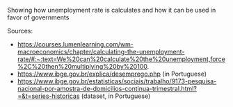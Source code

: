 Showing how unemployment rate is calculates and how it can be used in favor of governments

Sources:
 - https://courses.lumenlearning.com/wm-macroeconomics/chapter/calculating-the-unemployment-rate/#:~:text=We%20can%20calculate%20the%20unemployment,force%2C%20then%20multiplying%20by%20100.
 - https://www.ibge.gov.br/explica/desemprego.php (in Portuguese)
 - https://www.ibge.gov.br/estatisticas/sociais/trabalho/9173-pesquisa-nacional-por-amostra-de-domicilios-continua-trimestral.html?=&t=series-historicas (dataset, in Portuguese)